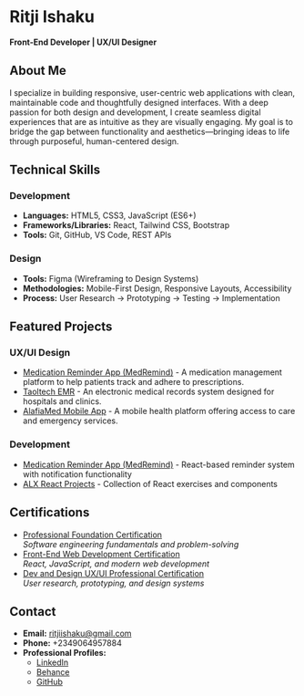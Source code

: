 # Ritji Ishaku
**Front-End Developer | UX/UI Designer**

## About Me
I specialize in building responsive, user-centric web applications with clean, maintainable code and thoughtfully designed interfaces. With a deep passion for both design and development, I create seamless digital experiences that are as intuitive as they are visually engaging. My goal is to bridge the gap between functionality and aesthetics—bringing ideas to life through purposeful, human-centered design.

## Technical Skills
### Development
- **Languages:** HTML5, CSS3, JavaScript (ES6+)
- **Frameworks/Libraries:** React, Tailwind CSS, Bootstrap
- **Tools:** Git, GitHub, VS Code, REST APIs

### Design
- **Tools:** Figma (Wireframing to Design Systems)
- **Methodologies:** Mobile-First Design, Responsive Layouts, Accessibility
- **Process:** User Research → Prototyping → Testing → Implementation

## Featured Projects
### UX/UI Design
- [Medication Reminder App (MedRemind)](https://www.figma.com/design/Cz55R90J2BZeSz7bnZ1Hjd/MedMind-Web-Application) - A medication management platform to help patients track and adhere to prescriptions.
- [Taoltech EMR](https://www.figma.com/design/qIfWIqQJLia9CmHrh8XOhw/EMR-PROJECT-(Copy)) - An electronic medical records system designed for hospitals and clinics.
- [AlafiaMed Mobile App](https://www.figma.com/design/r15VBlnZq7WK44W39KnCEP/AlafiaMed-Project-File) - A mobile health platform offering access to care and emergency services.

### Development
- [Medication Reminder App (MedRemind)](https://github.com/ritjiishaku/medication-reminder-app) - React-based reminder system with notification functionality
- [ALX React Projects](https://github.com/ritjiishaku/alx-fe-reactjs) - Collection of React exercises and components

## Certifications

- [Professional Foundation Certification](https://drive.google.com/file/d/1eaTH1hq57rD1FEL5uVwjCI5FMzFyQdYc/view?usp=sharing)  
  *Software engineering fundamentals and problem-solving*
- [Front-End Web Development Certification]()  
  *React, JavaScript, and modern web development*
- [Dev and Design UX/UI Professional Certification](https://drive.google.com/file/d/16dRi7JvWAODIOblyRexi-SPXgPCPPBa7/view?usp=sharing)  
  *User research, prototyping, and design systems*

## Contact
- **Email:** ritjiishaku@gmail.com
- **Phone:** +2349064957884
- **Professional Profiles:**
  - [LinkedIn](https://www.linkedin.com/in/ritjiishaku)
  - [Behance](https://www.behance.net/ritjiishaku)
  - [GitHub](https://github.com/ritjiishaku)
